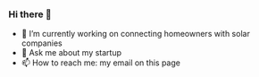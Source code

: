 ### Hi there 👋

- 🔭 I’m currently working on connecting homeowners with solar companies
- 💬 Ask me about my startup
- 📫 How to reach me: my email on this page

